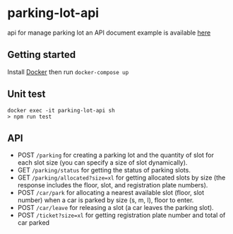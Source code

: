 # parking-lot-api
api for manage parking lot an API document example is available [here](https://documenter.getpostman.com/view/1117961/2s83tCLYrt)

## Getting started
Install [Docker](https://github.com/docker) then run `docker-compose up`

## Unit test
```
docker exec -it parking-lot-api sh
> npm run test
```
## API
- POST `/parking` for creating a parking lot and the quantity of slot for each slot size (you can specify a size of slot dynamically).
- GET `/parking/status` for getting the status of parking slots.
- GET `/parking/allocated?size=xl` for getting allocated slots by size (the response includes the floor, slot, and registration plate numbers).
- POST `/car/park` for allocating a nearest available slot (floor, slot number)  when a car is parked by size (s, m, l), floor to enter.
- POST `/car/leave` for releasing a slot (a car leaves the parking slot).
- POST `/ticket?size=xl` for getting registration plate number and total of car parked

